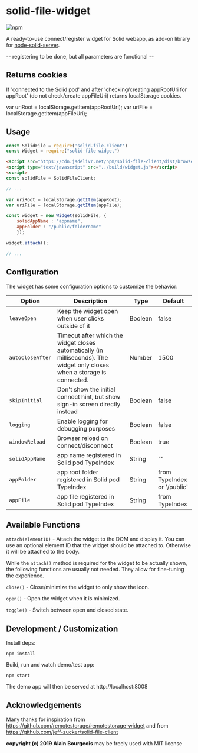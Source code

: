 # solid-file-widget

<a href="http://badge.fury.io/js/solid-file-widget">![npm](https://badge.fury.io/js/solid-file-widget.svg)</a>

A ready-to-use connect/register widget for Solid webapp, as add-on library for
[node-solid-server](https://github.com/solid/node-solid-server).

-- registering to be done, but all parameters are fonctional --

## Returns cookies

If 'connected to the Solid pod' and after 'checking/creating appRootUri for appRoot'
(do not check/create appFileUri) returns localStorage cookies.

var uriRoot = localStorage.getItem(appRootUri);
var uriFile = localStorage.getItem(appFileUri);

## Usage


```javascript
const SolidFile = require('solid-file-client')
const Widget = require("solid-file-widget")
```
```HTML
<script src="https://cdn.jsdelivr.net/npm/solid-file-client/dist/browser/solid-file-client.bundle.js"></script>
<script type="text/javascript" src="../build/widget.js"></script>
<script>
const solidFile = SolidFileClient;

// ...

var uriRoot = localStorage.getItem(appRoot);
var uriFile = localStorage.getItem(appFile);

const widget = new Widget(solidFile, {
	solidAppName : "appname",
	appFolder : "/public/foldername"
	});

widget.attach();

// ...
```

## Configuration

The widget has some configuration options to customize the behavior:

| Option | Description | Type | Default |
|---|---|---|---|
| `leaveOpen` | Keep the widget open when user clicks outside of it | Boolean | false |
| `autoCloseAfter` | Timeout after which the widget closes automatically (in milliseconds). The widget only closes when a storage is connected. | Number | 1500 |
| `skipInitial` | Don't show the initial connect hint, but show sign-in screen directly instead | Boolean | false |
| `logging` | Enable logging for debugging purposes | Boolean | false |
| `windowReload` | Browser reload on connect/disconnect | Boolean | true |
| `solidAppName` | app name registered in Solid pod TypeIndex | String | "" |
| `appFolder` | app root folder registered in Solid pod TypeIndex | String | from TypeIndex or '/public' |
| `appFile` | app file registered in Solid pod TypeIndex | String | from TypeIndex |

## Available Functions

`attach(elementID)` - Attach the widget to the DOM and display it. You can
use an optional element ID that the widget should be attached to.
Otherwise it will be attached to the body.

While the `attach()` method is required for the widget to be actually
shown, the following functions are usually not needed. They allow for
fine-tuning the experience.

`close()` - Close/minimize the widget to only show the icon.

`open()` - Open the widget when it is minimized.

`toggle()` - Switch between open and closed state.

## Development / Customization

Install deps:

    npm install

Build, run and watch demo/test app:

    npm start

The demo app will then be served at http://localhost:8008

## Acknowledgements

Many thanks for inspiration from https://github.com/remotestorage/remotestorage-widget
and from https://github.com/jeff-zucker/solid-file-client
 

**copyright (c) 2019 Alain Bourgeois** may be freely used with MIT license
